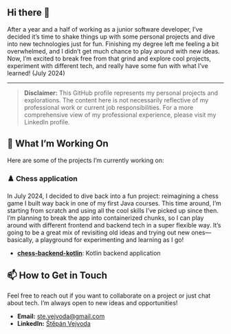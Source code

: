 ## Hi there 👋

After a year and a half of working as a junior software developer, I’ve decided it’s time to shake things up with some personal projects and dive into new technologies just for fun. Finishing my degree left me feeling a bit overwhelmed, and I didn’t get much chance to play around with new ideas. Now, I’m excited to break free from that grind and explore cool projects, experiment with different tech, and really have some fun with what I’ve learned! (July 2024)

---

> **Disclaimer:** This GitHub profile represents my personal projects and explorations. The content here is not necessarily reflective of my professional work or current job responsibilities. For a more comprehensive view of my professional experience, please visit my LinkedIn profile.

## 🚀 What I’m Working On

Here are some of the projects I’m currently working on:
### ♟️ Chess application
In July 2024, I decided to dive back into a fun project: reimagining a chess game I built way back in one of my first Java courses. This time around, I’m starting from scratch and using all the cool skills I’ve picked up since then. I’m planning to break the app into containerized chunks, so I can play around with different frontend and backend tech in a super flexible way. It’s going to be a great mix of revisiting old ideas and trying out new ones—basically, a playground for experimenting and learning as I go!

- **[chess-backend-kotlin](https://github.com/StepanosaurusREX/chess-backend-kotlin)**: Kotlin backend application

## 📫 How to Get in Touch

Feel free to reach out if you want to collaborate on a project or just chat about tech. I’m always open to new ideas and opportunities!

- **Email:** [ste.vejvoda@gmail.com](mailto:ste.vejvoda@gmail.com)
- **LinkedIn:** [Štěpán Vejvoda](https://www.linkedin.com/in/stepan-vejvoda)
